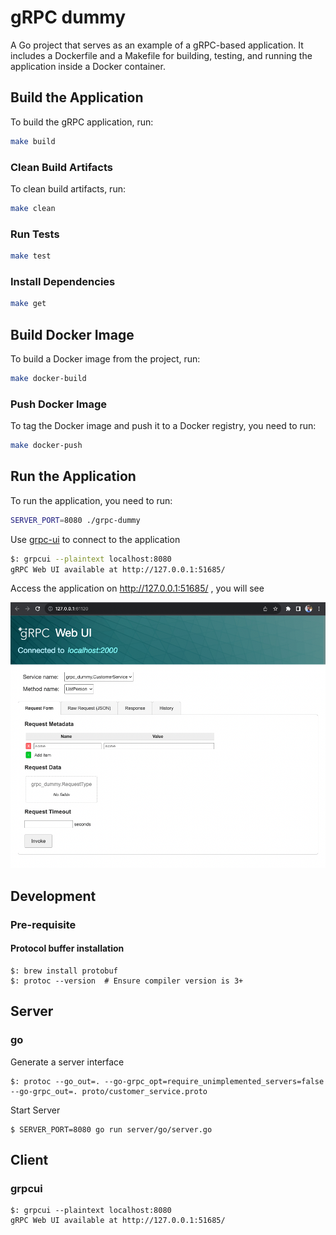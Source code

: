 # gRPC dummy

A Go project that serves as an example of a gRPC-based application. It includes a Dockerfile and a Makefile for building, testing, and running the application inside a Docker container.


## Build the Application

To build the gRPC application, run:

```sh
make build
```

### Clean Build Artifacts

To clean build artifacts, run:

```sh
make clean
```

### Run Tests

```sh
make test
```

### Install Dependencies

```sh
make get
```


## Build Docker Image

To build a Docker image from the project, run:

```sh
make docker-build
```

### Push Docker Image

To tag the Docker image and push it to a Docker registry, you need to run:

```sh
make docker-push
```

## Run the Application

To run the application, you need to run:

```sh
SERVER_PORT=8080 ./grpc-dummy
```

Use [grpc-ui](https://github.com/fullstorydev/grpcui) to connect to the application

```sh
$: grpcui --plaintext localhost:8080
gRPC Web UI available at http://127.0.0.1:51685/
```

Access the application on http://127.0.0.1:51685/ , you will see

![image](./assets/image.png)


## Development
### Pre-requisite

#### Protocol buffer installation
```
$: brew install protobuf
$: protoc --version  # Ensure compiler version is 3+
```

## Server

### go

Generate a server interface

```
$: protoc --go_out=. --go-grpc_opt=require_unimplemented_servers=false --go-grpc_out=. proto/customer_service.proto
```

Start Server

```
$ SERVER_PORT=8080 go run server/go/server.go
```

## Client

### grpcui

```
$: grpcui --plaintext localhost:8080
gRPC Web UI available at http://127.0.0.1:51685/
```
